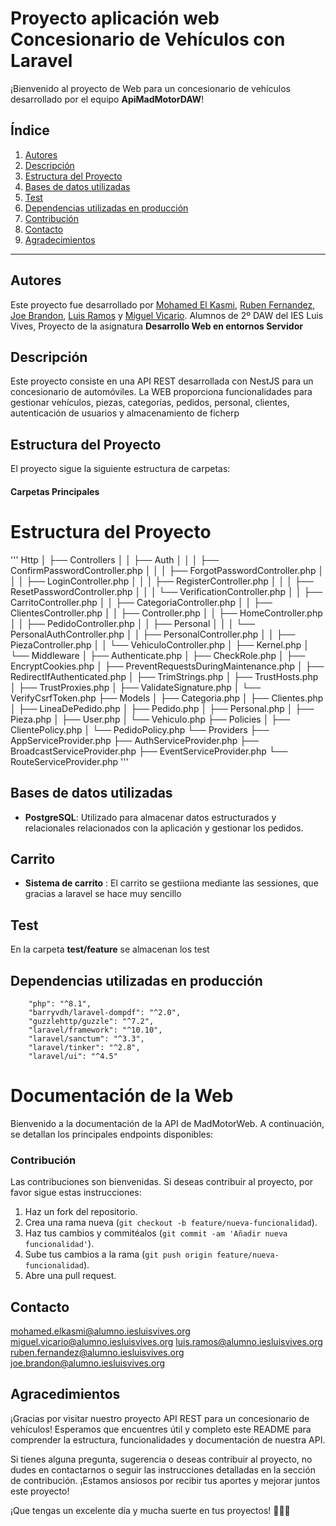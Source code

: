 # Proyecto aplicación web Concesionario de Vehículos con Laravel


¡Bienvenido al proyecto de Web para un concesionario de vehículos desarrollado por el equipo **ApiMadMotorDAW**!

## Índice

1. [Autores](#autores)
2. [Descripción](#descripción)
3. [Estructura del Proyecto](#estructura-del-proyecto)
4. [Bases de datos utilizadas](#bases-de-datos-utilizadas)
5. [Test](#test)
6. [Dependencias utilizadas en producción](#dependencias-utilizadas-en-el-modo-de-producción)
9. [Contribución](#contribución)
10. [Contacto](#contacto)
11. [Agradecimientos](#agradecimientos)

---



## Autores
Este proyecto fue desarrollado por [Mohamed El Kasmi](https://github.com/Mohaek10), [Ruben Fernandez](https://github.com/rubenprzz), [Joe Brandon](https://github.com/JBrandonCL), [Luis Ramos](https://github.com/LuisRamosRobles) y [Miguel Vicario](https://github.com/miviru).
Alumnos de 2º DAW del IES Luis Vives, Proyecto de la asignatura **Desarrollo Web en entornos Servidor**


## Descripción 
Este proyecto consiste en una API REST desarrollada con NestJS para un concesionario de automóviles. La WEB proporciona funcionalidades para gestionar vehículos, piezas, categorías, pedidos, personal, clientes, autenticación de usuarios y almacenamiento de ficherp

## Estructura del Proyecto

El proyecto sigue la siguiente estructura de carpetas:


#### Carpetas Principales

# Estructura del Proyecto
'''
Http
│   ├── Controllers
│   │   ├── Auth
│   │   │   ├── ConfirmPasswordController.php
│   │   │   ├── ForgotPasswordController.php
│   │   │   ├── LoginController.php
│   │   │   ├── RegisterController.php
│   │   │   ├── ResetPasswordController.php
│   │   │   └── VerificationController.php
│   │   ├── CarritoController.php
│   │   ├── CategoriaController.php
│   │   ├── ClientesController.php
│   │   ├── Controller.php
│   │   ├── HomeController.php
│   │   ├── PedidoController.php
│   │   ├── Personal
│   │   │   └── PersonalAuthController.php
│   │   ├── PersonalController.php
│   │   ├── PiezaController.php
│   │   └── VehiculoController.php
│   ├── Kernel.php
│   └── Middleware
│       ├── Authenticate.php
│       ├── CheckRole.php
│       ├── EncryptCookies.php
│       ├── PreventRequestsDuringMaintenance.php
│       ├── RedirectIfAuthenticated.php
│       ├── TrimStrings.php
│       ├── TrustHosts.php
│       ├── TrustProxies.php
│       ├── ValidateSignature.php
│       └── VerifyCsrfToken.php
├── Models
│   ├── Categoria.php
│   ├── Clientes.php
│   ├── LineaDePedido.php
│   ├── Pedido.php
│   ├── Personal.php
│   ├── Pieza.php
│   ├── User.php
│   └── Vehiculo.php
├── Policies
│   ├── ClientePolicy.php
│   └── PedidoPolicy.php
└── Providers
    ├── AppServiceProvider.php
    ├── AuthServiceProvider.php
    ├── BroadcastServiceProvider.php
    ├── EventServiceProvider.php
    └── RouteServiceProvider.php
'''

## Bases de datos utilizadas

- **PostgreSQL**: Utilizado para almacenar datos estructurados y relacionales relacionados con la aplicación y gestionar los pedidos.
  
## Carrito 

- **Sistema de carrito** : El carrito se gestiiona mediante las sessiones, que gracias a laravel se hace muy sencillo

## Test
En la carpeta **test/feature** se almacenan los test

## Dependencias utilizadas en producción
        "php": "^8.1",
        "barryvdh/laravel-dompdf": "^2.0",
        "guzzlehttp/guzzle": "^7.2",
        "laravel/framework": "^10.10",
        "laravel/sanctum": "^3.3",
        "laravel/tinker": "^2.8",
        "laravel/ui": "^4.5"




# Documentación de la Web

Bienvenido a la documentación de la API de MadMotorWeb. A continuación, se detallan los principales endpoints disponibles:


### Contribución

Las contribuciones son bienvenidas. Si deseas contribuir al proyecto, por favor sigue estas instrucciones:

1. Haz un fork del repositorio.
2. Crea una rama nueva (`git checkout -b feature/nueva-funcionalidad`).
3. Haz tus cambios y commitéalos (`git commit -am 'Añadir nueva funcionalidad'`).
4. Sube tus cambios a la rama (`git push origin feature/nueva-funcionalidad`).
5. Abre una pull request.

## Contacto
mohamed.elkasmi@alumno.iesluisvives.org
miguel.vicario@alumno.iesluisvives.org
luis.ramos@alumno.iesluisvives.org
ruben.fernandez@alumno.iesluisvives.org
joe.brandon@alumno.iesluisvives.org
## Agracedimientos
¡Gracias por visitar nuestro proyecto API REST para un concesionario de vehículos! Esperamos que encuentres útil y completo este README para comprender la estructura, funcionalidades y documentación de nuestra API.

Si tienes alguna pregunta, sugerencia o deseas contribuir al proyecto, no dudes en contactarnos o seguir las instrucciones detalladas en la sección de contribución. ¡Estamos ansiosos por recibir tus aportes y mejorar juntos este proyecto!

¡Que tengas un excelente día y mucha suerte en tus proyectos! 🚀🔧✨


